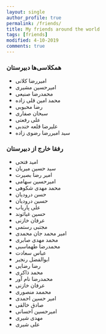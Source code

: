 ```yaml
---
layout: single
author_profile: true
permalink: /friends/
title: My friends around the world
tags: [friends]
modified: 4-10-2019
comments: true
---
```


###  همکلاسی‌ها دبیرستان
* امیررضا کلانی
* امیرحسین مشیری 
* محمدرضا صنیعی
* محمد امین قلی زاده
* رضا محبوبی
* سبحان صفاری
* علی رفعتی
* علیرضا قلعه خندبی
* سید امیررضا رضوی زاده
### رفقا خارج از دبیرستان
* امید فتحی
* سید حسین میریان
* امیر رضا بصیرت
* امیرحسین سهامی 
* محمد مهدی شکوهی
* حسن درودیان
* حسین درودیان
* علی پاریاب
* حسین غیاثوند
* عرفان خازنی 
* مجتبی رستمی
* امیر محمد جان محمدی
* محمد مهدی صابری
* محمدرضا طهماسبی
* عباس سعادت
* ابوالفضل رنجبر 
* رضا رضایی
* محمد ذاکری 
* محمدرضا نام آور
* عرفان خازنی
* محممد منصوری
* امیر حسین احمدی
* صادق خالقی
* امیرحسین احسانی
* مهدی شیری 
* علی شیری


